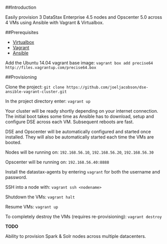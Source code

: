 ##Introduction

Easily provision 3 DataStax Enterprise 4.5 nodes and Opscenter 5.0 across 4 VMs using Ansible with Vagrant & Virtualbox.

##Prerequisites

* [Virtualbox](https://www.virtualbox.org/)
* [Vagrant](https://www.vagrantup.com/downloads)
* [Ansible](http://docs.ansible.com/intro_installation.html)

Add the Ubuntu 14.04 vagrant base image: ```vagrant box add precise64 http://files.vagrantup.com/precise64.box```

##Provisioning

Clone the project: ```git clone https://github.com/joeljacobson/dse-ansible-vagrant-cluster.git```

In the project directory enter: ```vagrant up```

Your cluster will be ready shortly depending on your internet connection. The initial boot takes some time as Ansible has to download, setup and configure DSE across each VM. Subsequent reboots are fast.

DSE and Opscenter will be automatically configured and started once installed. They will also be automatically started each time the VMs are booted.

Nodes will be running on: ```192.168.56.10```, ```192.168.56.20```, ```192.168.56.30```

Opscenter will be running on: ```192.168.56.40:8888```

Install the datastax-agents by entering ```vagrant``` for both the username and password.

SSH into a node with: ```vagrant ssh <nodename>```

Shutdown the VMs: ```vagrant halt```

Resume VMs: ```vagrant up```

To completely destroy the VMs (requires re-provisioning): ```vagrant destroy```

**TODO**

Ability to provision Spark & Solr nodes across multiple datacenters.
